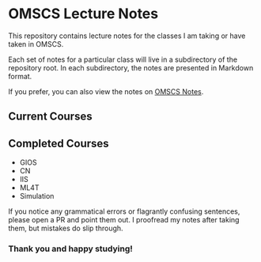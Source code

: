 # OMSCS Lecture Notes

This repository contains lecture notes for the classes I am taking or have taken in OMSCS.

Each set of notes for a particular class will live in a subdirectory of the repository root. In each subdirectory, the notes are presented in Markdown format.

If you prefer, you can also view the notes on [OMSCS Notes](https://www.omscs-notes.com).

## Current Courses

## Completed Courses

* GIOS
* CN
* IIS
* ML4T
* Simulation

If you notice any grammatical errors or flagrantly confusing sentences, please open a PR and point them out. I proofread my notes after taking them, but mistakes do slip through.

### Thank you and happy studying!

